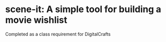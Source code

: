 # scene-it: A simple tool for building a movie wishlist

Completed as a class requirement for DigitalCrafts
